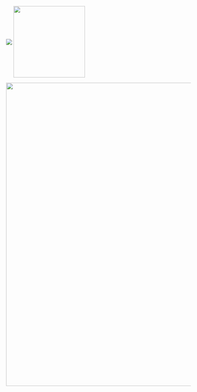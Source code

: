 <span>
  <img align="center" src="https://github-readme-stats.vercel.app/api?username=6uclz1&show_icons=true&custom_title=GitHub%20Status&title_color=ffffff&icon_color=ffffff&hide_border=true&text_color=ffffff&text_bold=true&bg_color=DEG,ff7689,9f92ff,54d0ff" />
  <img height=195px align="center" src="https://github-readme-stats.vercel.app/api/top-langs/?username=6uclz1&layout=compact&title_color=ffffff&hide_border=true&text_color=ffffff&text_bold=true&bg_color=DEG,ff7689,9f92ff,54d0ff" />
</span>

<span></span>

<span>
  <img width="827px" src="https://github-profile-trophy.vercel.app/?username=6uclz1&theme=gruvbox&no-frame=true&margin-w=3&column=-1" />
</span>
